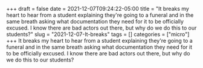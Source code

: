 +++draft = falsedate = 2021-12-07T09:24:22-05:00title = "It breaks my heart to hear from a student explaining they're going to a funeral and in the same breath asking what documentation they need for it to be officially excused. I know there are bad actors out there, but why do we do this to our students?"slug = "2021-12-07-It-breaks"tags = []categories = ["micro"]+++It breaks my heart to hear from a student explaining they're going to a funeral and in the same breath asking what documentation they need for it to be officially excused. I know there are bad actors out there, but why do we do this to our students?